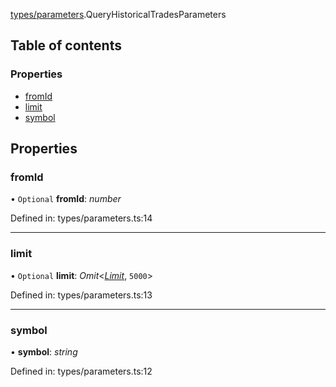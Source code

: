 [types/parameters](../modules/Module:-types/parameters).QueryHistoricalTradesParameters

## Table of contents

### Properties

- [fromId](./Interface:-QueryHistoricalTradesParameters#fromid)
- [limit](./Interface:-QueryHistoricalTradesParameters#limit)
- [symbol](./Interface:-QueryHistoricalTradesParameters#symbol)

## Properties

### fromId

• `Optional` **fromId**: *number*

Defined in: types/parameters.ts:14

___

### limit

• `Optional` **limit**: *Omit*<[*Limit*](../modules/Module:-types/enums#limit), ``5000``\>

Defined in: types/parameters.ts:13

___

### symbol

• **symbol**: *string*

Defined in: types/parameters.ts:12
